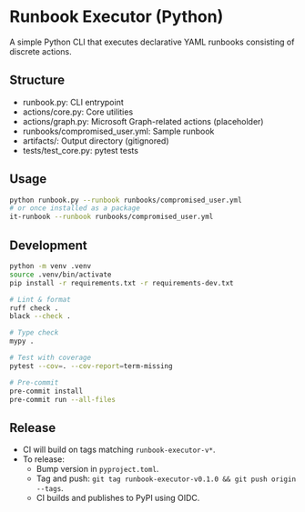 # Runbook Executor (Python)

A simple Python CLI that executes declarative YAML runbooks consisting of discrete actions.

## Structure

- runbook.py: CLI entrypoint
- actions/core.py: Core utilities
- actions/graph.py: Microsoft Graph-related actions (placeholder)
- runbooks/compromised_user.yml: Sample runbook
- artifacts/: Output directory (gitignored)
- tests/test_core.py: pytest tests

## Usage

```bash
python runbook.py --runbook runbooks/compromised_user.yml
# or once installed as a package
it-runbook --runbook runbooks/compromised_user.yml
```

## Development

```bash
python -m venv .venv
source .venv/bin/activate
pip install -r requirements.txt -r requirements-dev.txt

# Lint & format
ruff check .
black --check .

# Type check
mypy .

# Test with coverage
pytest --cov=. --cov-report=term-missing

# Pre-commit
pre-commit install
pre-commit run --all-files
```

## Release

- CI will build on tags matching `runbook-executor-v*`.
- To release:
  - Bump version in `pyproject.toml`.
  - Tag and push: `git tag runbook-executor-v0.1.0 && git push origin --tags`.
  - CI builds and publishes to PyPI using OIDC.